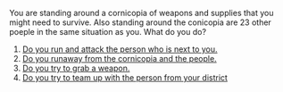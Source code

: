  You are standing around a cornicopia of weapons and supplies that you might need to survive. Also standing around the conicopia are 23 other poeple in the same situation as you. What do you do?
1. [Do you run and attack the person who is next to you.](die.md)
2. [Do you runaway from the cornicopia and the people.](terrain-choice.md)
3. [Do you try to grab a weapon.](someone-dying.md)
4. [Do you try to team up with the person from your district](team-up.md)